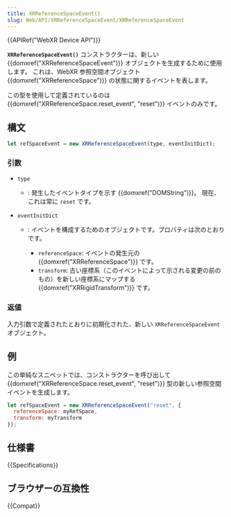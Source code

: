 ```yaml
---
title: XRReferenceSpaceEvent()
slug: Web/API/XRReferenceSpaceEvent/XRReferenceSpaceEvent
---
```


{{APIRef("WebXR Device API")}}

**`XRReferenceSpaceEvent()`** コンストラクターは、新しい {{domxref("XRReferenceSpaceEvent")}} オブジェクトを生成するために使用します。 これは、WebXR 参照空間オブジェクト {{domxref("XRReferenceSpace")}} の状態に関するイベントを表します。

この型を使用して定義されているのは {{domxref("XRReferenceSpace.reset_event", "reset")}} イベントのみです。

## 構文

```js
let refSpaceEvent = new XRReferenceSpaceEvent(type, eventInitDict);
```

### 引数

- `type`
  - : 発生したイベントタイプを示す {{domxref("DOMString")}}。 現在、これは常に `reset` です。
- `eventInitDict`

  - : イベントを構成するためのオブジェクトです。プロパティは次のとおりです。

    - `referenceSpace`: イベントの発生元の {{domxref("XRReferenceSpace")}} です。
    - `transform`: 古い座標系（このイベントによって示される変更の前のもの）を新しい座標系にマップする {{domxref("XRRigidTransform")}} です。

### 返値

入力引数で定義されたとおりに初期化された、新しい `XRReferenceSpaceEvent` オブジェクト。

## 例

この単純なスニペットでは、コンストラクターを呼び出して {{domxref("XRReferenceSpace.reset_event", "reset")}} 型の新しい参照空間イベントを生成します。

```js
let refSpaceEvent = new XRReferenceSpaceEvent("reset", {
  referenceSpace: myRefSpace,
  transform: myTransform
});
```

## 仕様書

{{Specifications}}

## ブラウザーの互換性

{{Compat}}
